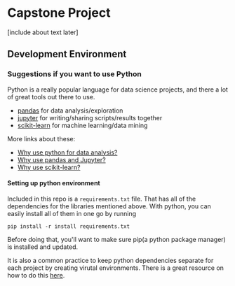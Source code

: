 # Capstone Project

[include about text later]


## Development Environment

### Suggestions if you want to use Python

Python is a really popular language for data science projects, and there a lot of great tools out there to use.

- [pandas](http://pandas.pydata.org/) for data analysis/exploration
- [jupyter](http://jupyter.org/) for writing/sharing scripts/results together
- [scikit-learn](http://scikit-learn.org/) for machine learning/data mining


More links about these:

- [Why use python for data analysis?](https://www.stat.washington.edu/~hoytak/blog/whypython.html)
- [Why use pandas and Jupyter?](http://mathamy.com/ipython-and-pandas-are-whoa.html)
- [Why use scikit-learn?](http://radar.oreilly.com/2013/12/six-reasons-why-i-recommend-scikit-learn.html)

#### Setting up python environment 
Included in this repo is a ```requirements.txt``` file. That has all of the dependencies for the libraries mentioned above. With python, you can easily install all of them in one go by running 

```pip install -r install requirements.txt```

Before doing that, you'll want to make sure pip(a python package manager) is installed and updated.

It is also a common practice to keep python dependencies separate for each project by creating virutal environments. There is a great resource on how to do this [here](http://www.dabapps.com/blog/introduction-to-pip-and-virtualenv-python/).